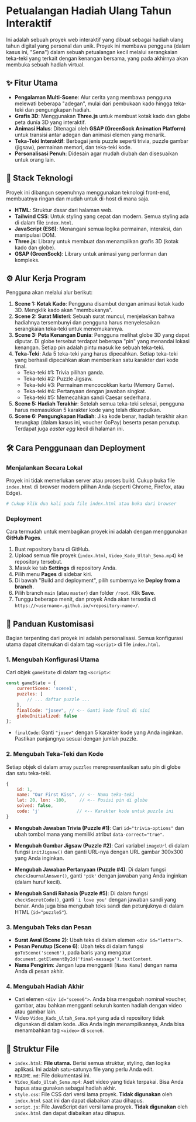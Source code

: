# Petualangan Hadiah Ulang Tahun Interaktif

Ini adalah sebuah proyek web interaktif yang dibuat sebagai hadiah ulang tahun digital yang personal dan unik. Proyek ini membawa pengguna (dalam kasus ini, "Sena") dalam sebuah petualangan kecil melalui serangkaian teka-teki yang terkait dengan kenangan bersama, yang pada akhirnya akan membuka sebuah hadiah virtual.

## ✨ Fitur Utama

- **Pengalaman Multi-Scene**: Alur cerita yang membawa pengguna melewati beberapa "adegan", mulai dari pembukaan kado hingga teka-teki dan pengungkapan hadiah.
- **Grafis 3D**: Menggunakan **Three.js** untuk membuat kotak kado dan globe peta dunia 3D yang interaktif.
- **Animasi Halus**: Ditenagai oleh **GSAP (GreenSock Animation Platform)** untuk transisi antar adegan dan animasi elemen yang menarik.
- **Teka-Teki Interaktif**: Berbagai jenis puzzle seperti trivia, puzzle gambar (jigsaw), permainan memori, dan teka-teki kode.
- **Personalisasi Penuh**: Didesain agar mudah diubah dan disesuaikan untuk orang lain.

## 🚀 Stack Teknologi

Proyek ini dibangun sepenuhnya menggunakan teknologi front-end, membuatnya ringan dan mudah untuk di-host di mana saja.

- **HTML**: Struktur dasar dari halaman web.
- **Tailwind CSS**: Untuk styling yang cepat dan modern. Semua styling ada di dalam file `index.html`.
- **JavaScript (ES6)**: Menangani semua logika permainan, interaksi, dan manipulasi DOM.
- **Three.js**: Library untuk membuat dan menampilkan grafis 3D (kotak kado dan globe).
- **GSAP (GreenSock)**: Library untuk animasi yang performan dan kompleks.

## ⚙️ Alur Kerja Program

Pengguna akan melalui alur berikut:

1.  **Scene 1: Kotak Kado**: Pengguna disambut dengan animasi kotak kado 3D. Mengklik kado akan "membukanya".
2.  **Scene 2: Surat Misteri**: Sebuah surat muncul, menjelaskan bahwa hadiahnya tersembunyi dan pengguna harus menyelesaikan serangkaian teka-teki untuk menemukannya.
3.  **Scene 3: Peta Kenangan Dunia**: Pengguna melihat globe 3D yang dapat diputar. Di globe tersebut terdapat beberapa "pin" yang menandai lokasi kenangan. Setiap pin adalah pintu masuk ke sebuah teka-teki.
4.  **Teka-Teki**: Ada 5 teka-teki yang harus dipecahkan. Setiap teka-teki yang berhasil dipecahkan akan memberikan satu karakter dari kode final.
    - Teka-teki #1: Trivia pilihan ganda.
    - Teka-teki #2: Puzzle Jigsaw.
    - Teka-teki #3: Permainan mencocokkan kartu (Memory Game).
    - Teka-teki #4: Pertanyaan dengan jawaban singkat.
    - Teka-teki #5: Memecahkan sandi Caesar sederhana.
5.  **Scene 5: Hadiah Terakhir**: Setelah semua teka-teki selesai, pengguna harus memasukkan 5 karakter kode yang telah dikumpulkan.
6.  **Scene 6: Pengungkapan Hadiah**: Jika kode benar, hadiah terakhir akan terungkap (dalam kasus ini, voucher GoPay) beserta pesan penutup. Terdapat juga *easter egg* kecil di halaman ini.

## 🛠️ Cara Penggunaan dan Deployment

### Menjalankan Secara Lokal

Proyek ini tidak memerlukan server atau proses build. Cukup buka file `index.html` di browser modern pilihan Anda (seperti Chrome, Firefox, atau Edge).

```bash
# Cukup klik dua kali pada file index.html atau buka dari browser
```

### Deployment

Cara termudah untuk membagikan proyek ini adalah dengan menggunakan **GitHub Pages**.

1.  Buat repository baru di GitHub.
2.  Upload semua file proyek (`index.html`, `Video_Kado_Ultah_Sena.mp4`) ke repository tersebut.
3.  Masuk ke tab **Settings** di repository Anda.
4.  Pilih menu **Pages** di sidebar kiri.
5.  Di bawah "Build and deployment", pilih sumbernya ke **Deploy from a branch**.
6.  Pilih branch `main` (atau `master`) dan folder `/root`. Klik **Save**.
7.  Tunggu beberapa menit, dan proyek Anda akan tersedia di `https://<username>.github.io/<repository-name>/`.

## 🎨 Panduan Kustomisasi

Bagian terpenting dari proyek ini adalah personalisasi. Semua konfigurasi utama dapat ditemukan di dalam tag `<script>` di file `index.html`.

### 1. Mengubah Konfigurasi Utama

Cari objek `gameState` di dalam tag `<script>`:

```javascript
const gameState = {
    currentScene: 'scene1',
    puzzles: [
        // ... daftar puzzle ...
    ],
    finalCode: "josev", // <-- Ganti kode final di sini
    globeInitialized: false
};
```

-   `finalCode`: Ganti `"josev"` dengan 5 karakter kode yang Anda inginkan. Pastikan panjangnya sesuai dengan jumlah puzzle.

### 2. Mengubah Teka-Teki dan Kode

Setiap objek di dalam array `puzzles` merepresentasikan satu pin di globe dan satu teka-teki.

```javascript
{
    id: 1,
    name: "Our First Kiss", // <-- Nama teka-teki
    lat: 20, lon: -100,     // <-- Posisi pin di globe
    solved: false,
    code: 'j'              // <-- Karakter kode untuk puzzle ini
}
```

-   **Mengubah Jawaban Trivia (Puzzle #1)**:
    Cari `id="trivia-options"` dan ubah tombol mana yang memiliki atribut `data-correct="true"`.

-   **Mengubah Gambar Jigsaw (Puzzle #2)**:
    Cari variabel `imageUrl` di dalam fungsi `initJigsaw()` dan ganti URL-nya dengan URL gambar 300x300 yang Anda inginkan.

-   **Mengubah Jawaban Pertanyaan (Puzzle #4)**:
    Di dalam fungsi `checkJournalAnswer()`, ganti `'pik'` dengan jawaban yang Anda inginkan (dalam huruf kecil).

-   **Mengubah Sandi Rahasia (Puzzle #5)**:
    Di dalam fungsi `checkSecretCode()`, ganti `'i love you'` dengan jawaban sandi yang benar. Anda juga bisa mengubah teks sandi dan petunjuknya di dalam HTML (`id="puzzle5"`).

### 3. Mengubah Teks dan Pesan

-   **Surat Awal (Scene 2)**: Ubah teks di dalam elemen `<div id="letter">`.
-   **Pesan Penutup (Scene 6)**: Ubah teks di dalam fungsi `goToScene('scene6')`, pada baris yang mengatur `document.getElementById('final-message').textContent`.
-   **Nama Pengirim**: Jangan lupa mengganti `[Nama Kamu]` dengan nama Anda di pesan akhir.

### 4. Mengubah Hadiah Akhir

-   Cari elemen `<div id="scene6">`. Anda bisa mengubah nominal voucher, gambar, atau bahkan mengganti seluruh konten hadiah dengan video atau gambar lain.
-   Video `Video_Kado_Ultah_Sena.mp4` yang ada di repository tidak digunakan di dalam kode. Jika Anda ingin menampilkannya, Anda bisa menambahkan tag `<video>` di `scene6`.

## 📂 Struktur File

-   `index.html`: **File utama.** Berisi semua struktur, styling, dan logika aplikasi. Ini adalah satu-satunya file yang perlu Anda edit.
-   `README.md`: File dokumentasi ini.
-   `Video_Kado_Ultah_Sena.mp4`: Aset video yang tidak terpakai. Bisa Anda hapus atau gunakan sebagai hadiah akhir.
-   `style.css`: File CSS dari versi lama proyek. **Tidak digunakan** oleh `index.html` saat ini dan dapat diabaikan atau dihapus.
-   `script.js`: File JavaScript dari versi lama proyek. **Tidak digunakan** oleh `index.html` dan dapat diabaikan atau dihapus.
